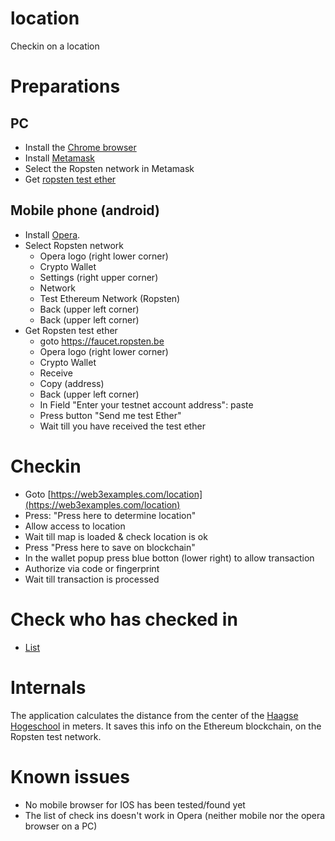 # location
Checkin on a location


# Preparations

## PC

* Install the [Chrome browser](https://www.google.com/chrome)
* Install [Metamask](http://web3examples.com/ethereum/install/Install%20MetaMask%20Windows.html)
* Select the Ropsten network in Metamask
* Get [ropsten test ether](http://web3examples.com/ethereum/demo/Get%20Ropsten%20ETH%20via%20Faucet.html)

## Mobile phone (android)

* Install [Opera](https://www.opera.com/mobile).
* Select Ropsten network
    * Opera logo (right lower corner)
    * Crypto Wallet
    * Settings (right upper corner)
    * Network
    * Test Ethereum Network (Ropsten)
    * Back (upper left corner)
    * Back (upper left corner)
* Get Ropsten test ether
    * goto https://faucet.ropsten.be
    * Opera logo (right lower corner)
    * Crypto Wallet
    * Receive
    * Copy  (address)
    * Back (upper left corner)
    * In Field "Enter your testnet account address": paste
    * Press button "Send me test Ether"
    * Wait till you have received the test ether

# Checkin

* Goto  [https://web3examples.com/location](https://web3examples.com/location)
* Press: "Press here to determine location"
* Allow access to location
* Wait till map is loaded & check location is ok
* Press "Press here to save on blockchain"
* In the wallet popup press blue botton (lower right) to allow transaction
* Authorize via code or fingerprint
* Wait till transaction is processed



# Check who has checked in

* [List](https://web3examples.com/location/listlocation.html)


# Internals

The application calculates the distance from the center of the [Haagse Hogeschool](https://www.google.com/maps/search/?api=1&query=52.0672,4.3245) in meters. 
It saves this info on the Ethereum blockchain, on the Ropsten test network.


# Known issues

* No mobile browser for IOS has been tested/found yet
* The list of check ins doesn't work in Opera (neither mobile nor the opera browser on a PC)


